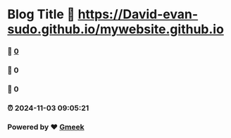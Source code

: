 # Blog Title :link: https://David-evan-sudo.github.io/mywebsite.github.io 
### :page_facing_up: [0](https://David-evan-sudo.github.io/mywebsite.github.io/tag.html) 
### :speech_balloon: 0 
### :hibiscus: 0 
### :alarm_clock: 2024-11-03 09:05:21 
### Powered by :heart: [Gmeek](https://github.com/Meekdai/Gmeek)
